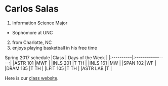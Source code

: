 # Carlos Salas

1. Information Science Major
  * Sophomore at UNC
2. from Charlotte, NC
3. enjoys playing basketball in his free time

Spring 2017 schedule
|Class      | Days of the Week |
|:----------|:----------------:|
|ASTR 101   |MWF               |
|INLS 201   |T TH              |
|INLS 161   |MW                |
|SPAN 102   |WF                |
|DRAM 135   |T TH              |
|LFIT 105   |T TH              |
|ASTR LAB   |T                 |

Here is our [class website].

[class website]:https://ils.unc.edu/courses/2017_spring/inls161_002/index.html

